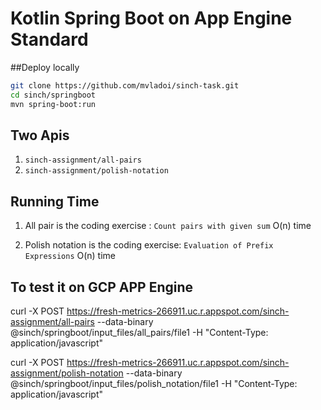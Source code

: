 # Kotlin Spring Boot on App Engine Standard


##Deploy locally 

```sh
git clone https://github.com/mvladoi/sinch-task.git
cd sinch/springboot
mvn spring-boot:run 

```

[tutorial]: https://cloud.google.com/community/tutorials/kotlin-springboot-app-engine-java8


## Two Apis 
1. ```sinch-assignment/all-pairs```
2. ```sinch-assignment/polish-notation```


## Running Time
1. All pair is the coding exercise : ```Count pairs with given sum```
   O(n) time

2. Polish notation is the coding exercise: ```Evaluation of Prefix Expressions```
    O(n) time
   

## To test it on GCP APP Engine 
curl -X POST https://fresh-metrics-266911.uc.r.appspot.com/sinch-assignment/all-pairs --data-binary  @sinch/springboot/input_files/all_pairs/file1  -H "Content-Type: application/javascript"

curl -X POST https://fresh-metrics-266911.uc.r.appspot.com/sinch-assignment/polish-notation  --data-binary  @sinch/springboot/input_files/polish_notation/file1  -H "Content-Type: application/javascript"
